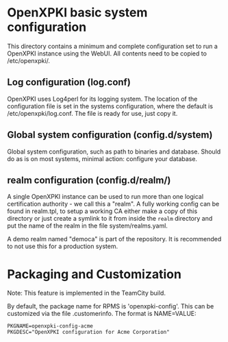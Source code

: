 # OpenXPKI basic system configuration

This directory contains a minimum and complete configuration set to run
a OpenXPKI instance using the WebUI. All contents need to be copied to
/etc/openxpki/.

## Log configuration (log.conf)

OpenXPKI uses Log4perl for its logging system. The location of the
configuration file is set in the systems configuration, where the default
is /etc/openxpki/log.conf. The file is ready for use, just copy it.


## Global system configuration (config.d/system)

Global system configuration, such as path to binaries and database. Should do
as is on most systems, minimal action: configure your database.


## realm configuration (config.d/realm/)

A single OpenXPKI instance can be used to run more than one logical 
certification authority - we call this a "realm". A fully working config
can be found in realm.tpl, to setup a working CA either make a copy of this
directory or just create a symlink to it from inside the `realm` directory
and put the name of the realm in the file system/realms.yaml. 

A demo realm named "democa" is part of the repository. It is recommended to 
not use this for a production system.

# Packaging and Customization

Note: This feature is implemented in the TeamCity build.

By default, the package name for RPMS is 'openxpki-config'. This can be customized via the
file .customerinfo. The format is NAME=VALUE:

    PKGNAME=openxpki-config-acme
    PKGDESC="OpenXPKI configuration for Acme Corporation"



